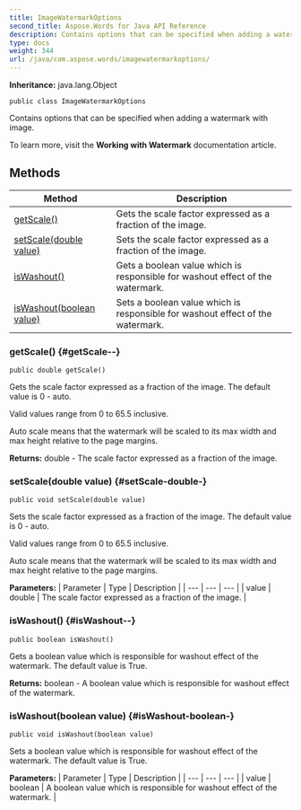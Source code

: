 ```yaml
---
title: ImageWatermarkOptions
second_title: Aspose.Words for Java API Reference
description: Contains options that can be specified when adding a watermark with image.
type: docs
weight: 344
url: /java/com.aspose.words/imagewatermarkoptions/
---
```


**Inheritance:**
java.lang.Object
```
public class ImageWatermarkOptions
```

Contains options that can be specified when adding a watermark with image.

To learn more, visit the **Working with Watermark** documentation article.
## Methods

| Method | Description |
| --- | --- |
| [getScale()](#getScale--) | Gets the scale factor expressed as a fraction of the image. |
| [setScale(double value)](#setScale-double-) | Sets the scale factor expressed as a fraction of the image. |
| [isWashout()](#isWashout--) | Gets a boolean value which is responsible for washout effect of the watermark. |
| [isWashout(boolean value)](#isWashout-boolean-) | Sets a boolean value which is responsible for washout effect of the watermark. |
### getScale() {#getScale--}
```
public double getScale()
```


Gets the scale factor expressed as a fraction of the image. The default value is 0 - auto.

Valid values range from 0 to 65.5 inclusive.

Auto scale means that the watermark will be scaled to its max width and max height relative to the page margins.

**Returns:**
double - The scale factor expressed as a fraction of the image.
### setScale(double value) {#setScale-double-}
```
public void setScale(double value)
```


Sets the scale factor expressed as a fraction of the image. The default value is 0 - auto.

Valid values range from 0 to 65.5 inclusive.

Auto scale means that the watermark will be scaled to its max width and max height relative to the page margins.

**Parameters:**
| Parameter | Type | Description |
| --- | --- | --- |
| value | double | The scale factor expressed as a fraction of the image. |

### isWashout() {#isWashout--}
```
public boolean isWashout()
```


Gets a boolean value which is responsible for washout effect of the watermark. The default value is True.

**Returns:**
boolean - A boolean value which is responsible for washout effect of the watermark.
### isWashout(boolean value) {#isWashout-boolean-}
```
public void isWashout(boolean value)
```


Sets a boolean value which is responsible for washout effect of the watermark. The default value is True.

**Parameters:**
| Parameter | Type | Description |
| --- | --- | --- |
| value | boolean | A boolean value which is responsible for washout effect of the watermark. |

